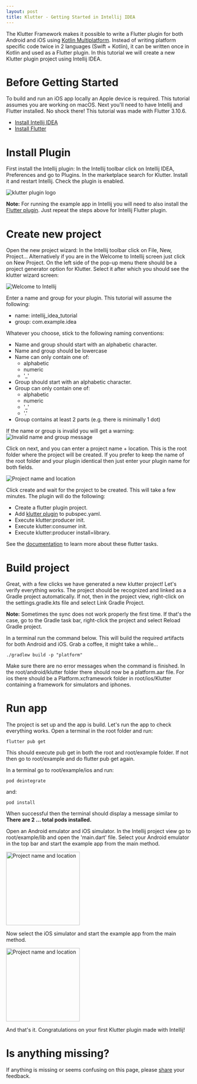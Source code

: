 ```yaml
---  
layout: post  
title: Klutter - Getting Started in Intellij IDEA
---  
```


The Klutter Framework makes it possible to write a Flutter plugin for both Android
and iOS using [Kotlin Multiplatform](https://kotlinlang.org/docs/multiplatform.html).
Instead of writing platform specific code twice in 2 languages (Swift + Kotlin),
it can be written once in Kotlin and used as a Flutter plugin. In this tutorial
we will create a new Klutter plugin project using Intellij IDEA.

# Before Getting Started
To build and run an iOS app locally an Apple device is required. This tutorial
assumes you are working on macOS. Next you'll need to have Intellij and Flutter installed.
No shock there! This tutorial was made with Flutter 3.10.6.
- [Install Intellij IDEA](https://www.jetbrains.com/help/idea/installation-guide.html)
- [Install Flutter](https://docs.flutter.dev/get-started/install/macos)

# Install Plugin
First install the Intellij plugin: In the Intellij toolbar click on
Intellij IDEA, Preferences and go to Plugins. In the marketplace search for Klutter.
Install it and restart Intellij. Check the plugin is enabled.

<img src="https://raw.githubusercontent.com/buijs-dev/website/master/images/klutter_3_img_0.png" alt="klutter plugin logo" />

**Note:** For running the example app in Intellij you will need to also install the
[Flutter plugin](https://github.com/flutter/flutter-intellij). Just repeat the steps above for Intellij Flutter plugin.

# Create new project
Open the new project wizard: In the Intellij toolbar click on File, New, Project...
Alternatively if you are in the Welcome to Intellij screen just click on New Project.
On the left side of the pop-up menu there should be a project generator option for Klutter.
Select it after which you should see the klutter wizard screen:

<img src="https://raw.githubusercontent.com/buijs-dev/website/master/images/klutter_3_img_1.png" alt="Welcome to Intellij" />

Enter a name and group for your plugin. This tutorial will assume the following:
- name: intellij_idea_tutorial
- group: com.example.idea

Whatever you choose, stick to the following naming conventions:
* Name and group should start with an alphabetic character.
* Name and group should be lowercase
* Name can only contain one of:
  * alphabetic
  * numeric
  * '_'
* Group should start with an alphabetic character.
* Group can only contain one of:
  * alphabetic
  * numeric
  * '_'
  * '.'
* Group contains at least 2 parts (e.g. there is minimally 1 dot)

If the name or group is invalid you will get a warning:
<img src="https://raw.githubusercontent.com/buijs-dev/website/master/images/klutter_3_img_2.png" alt="Invalid name and group message" />

Click on next, and you can enter a project name + location. This is the root folder
where the project will be created. If you prefer to keep the name of the root folder
and your plugin identical then just enter your plugin name for both fields.

<img src="https://raw.githubusercontent.com/buijs-dev/website/master/images/klutter_3_img_3.png" alt="Project name and location" />

Click create and wait for the project to be created. This will take a few minutes. The plugin
will do the following:
- Create a flutter plugin project.
- Add [klutter plugin](https://pub.dev/packages/klutter) to pubspec.yaml.
- Execute klutter:producer init.
- Execute klutter:consumer init.
- Execute klutter:producer install=library.

See the [documentation](https://github.com/buijs-dev/klutter-dart) to learn more about these flutter tasks.

# Build project
Great, with a few clicks we have generated a new klutter project! Let's verify everything works.
The project should be recognized and linked as a Gradle project automatically. If not, then
in the project view, right-click on the settings.gradle.kts file and select Link Gradle Project.

**Note:**
Sometimes the sync does not work properly the first time. If that's the case, go to the Gradle task bar,
right-click the project and select Reload Gradle project.

In a terminal run the command below. This will build the required artifacts for both Android and iOS.
Grab a coffee, it might take a while...

```shell
./gradlew build -p "platform"
```

Make sure there are no error messages when the command is finished. 
In the root/android/klutter
folder there should now be a platform.aar file. For ios there
should be a Platform.xcframework folder in root/ios/Klutter containing
a framework for simulators and iphones.

# Run app
The project is set up and the app is build. Let's run the app
to check everything works. Open a terminal in the root folder
and run:

```shell
flutter pub get
```
This should execute pub get in both the root and root/example
folder. If not then go to root/example and do flutter pub get again.

In a terminal go to root/example/ios
and run:

```shell 
pod deintegrate
```

and:

```shell 
pod install
```

When successful then the terminal should display a message similar
to **There are 2 ... total pods installed.**

Open an Android emulator and iOS simulator. In the Intellij
project view go to root/example/lib and open the 'main.dart' file.
Select your Android emulator in the top bar and start the example
app from the main method.

<img src="https://raw.githubusercontent.com/buijs-dev/website/master/images/klutter_3_img_4.png" alt="Project name and location" width="200"/>

Now select the iOS simulator and start the example app from the main
method.

<img src="https://raw.githubusercontent.com/buijs-dev/website/master/images/klutter_3_img_5.png" alt="Project name and location" width="200"/>

And that's it. Congratulations on your first Klutter plugin
made with Intellij!

# Is anything missing?
If anything is missing or seems confusing on this page,
please [share](https://github.com/buijs-dev/klutter/issues/new/choose) your feedback.